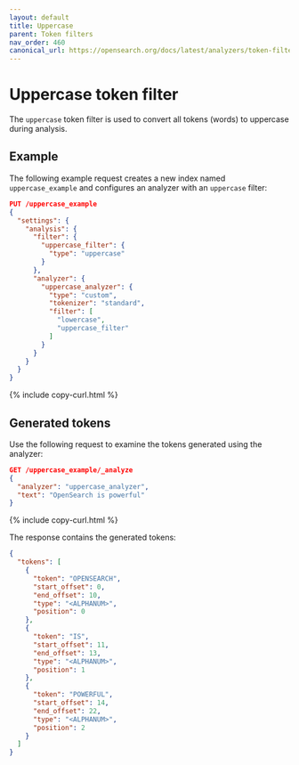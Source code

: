 ```yaml
---
layout: default
title: Uppercase
parent: Token filters
nav_order: 460
canonical_url: https://opensearch.org/docs/latest/analyzers/token-filters/uppercase/
---
```


# Uppercase token filter

The `uppercase` token filter is used to convert all tokens (words) to uppercase during analysis.

## Example

The following example request creates a new index named `uppercase_example` and configures an analyzer with an `uppercase` filter:

```json
PUT /uppercase_example
{
  "settings": {
    "analysis": {
      "filter": {
        "uppercase_filter": {
          "type": "uppercase"
        }
      },
      "analyzer": {
        "uppercase_analyzer": {
          "type": "custom",
          "tokenizer": "standard",
          "filter": [
            "lowercase",
            "uppercase_filter"
          ]
        }
      }
    }
  }
}
```
{% include copy-curl.html %}

## Generated tokens

Use the following request to examine the tokens generated using the analyzer:

```json
GET /uppercase_example/_analyze
{
  "analyzer": "uppercase_analyzer",
  "text": "OpenSearch is powerful"
}
```
{% include copy-curl.html %}

The response contains the generated tokens:

```json
{
  "tokens": [
    {
      "token": "OPENSEARCH",
      "start_offset": 0,
      "end_offset": 10,
      "type": "<ALPHANUM>",
      "position": 0
    },
    {
      "token": "IS",
      "start_offset": 11,
      "end_offset": 13,
      "type": "<ALPHANUM>",
      "position": 1
    },
    {
      "token": "POWERFUL",
      "start_offset": 14,
      "end_offset": 22,
      "type": "<ALPHANUM>",
      "position": 2
    }
  ]
}
```
